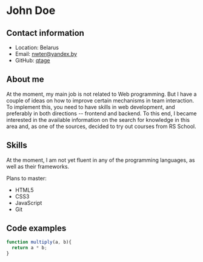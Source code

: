 # John Doe

## Contact information

- Location: Belarus
- Email: nwter@yandex.by
- GitHub: [qtage](https://github.com/qtage)

## About me

At the moment, my main job is not related to Web programming. But I have a couple of ideas on how to improve certain mechanisms in team interaction. To implement this, you need to have skills in web development, and preferably in both directions -- frontend and backend. To this end, I became interested in the available information on the search for knowledge in this area and, as one of the sources, decided to try out courses from RS School.

## Skills

At the moment, I am not yet fluent in any of the programming languages, as well as their frameworks.

Plans to master:
- HTML5
- CSS3
- JavaScript
- Git

## Code examples

```js
function multiply(a, b){
  return a * b;
}
```
